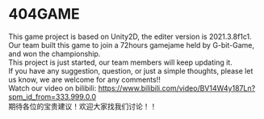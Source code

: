 # 404GAME
This game project is based on Unity2D, the editer version is 2021.3.8f1c1.
<br> Our team built this game to join a 72hours gamejame held by G-bit-Game, and won the championship.
<br> This project is just started, our team members will keep updating it.
<br> If you have any suggestion, question, or just a simple thoughts, please let us know, we are welcome for any comments!!
<br> Watch our video on bilibili: https://www.bilibili.com/video/BV14W4y187Ln?spm_id_from=333.999.0.0
<br> 期待各位的宝贵建议！欢迎大家找我们讨论！！
